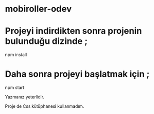 # mobiroller-odev

# Projeyi indirdikten sonra projenin bulunduğu dizinde ;
  
  npm install
  
# Daha sonra projeyi başlatmak için ; 

  npm start
  
  Yazmanız yeterlidir.
  
  Proje de Css kütüphanesi kullanmadım. 
